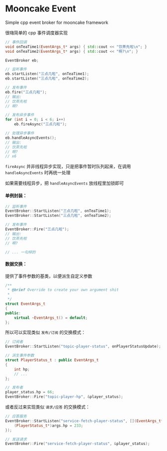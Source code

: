 # Mooncake Event

Simple cpp event broker for mooncake framework

很嗨简单的 cpp 事件调度器实现

```cpp
// 事件回调
void onTeaTime1(EventArgs_t* args) { std::cout << "饮茶先啦\n"; }
void onTeaTime2(EventArgs_t* args) { std::cout << "啊?\n"; }

EventBroker eb;

// 监听事件
eb.startListen("三点几啦", onTeaTime1);
eb.startListen("三点几啦", onTeaTime2);

// 发布事件
eb.fire("三点几啦");
// 输出:
// 饮茶先啦
// 啊?

// 发布异步事件
for (int i = 0; i < 6; i++)
    eb.fireAsync("三点几啦");

// 处理异步事件
eb.handleAsyncEvents();
// 输出:
// 饮茶先啦
// 啊?
// x6
```

`fireAsync` 并非线程异步实现，只是把事件暂时队列起来，在调用 `handleAsyncEvents` 时再统一处理

如果需要线程异步，把 `handleAsyncEvents` 放线程里加锁即可

#### 单例封装：

```cpp
// 监听事件
EventBroker::StartListen("三点几啦", onTeaTime1);
EventBroker::StartListen("三点几啦", onTeaTime2);

// 发布事件
EventBroker::Fire("三点几啦");
// 输出:
// 饮茶先啦
// 啊?

// ... 一勾样的
```

#### 数据交换：

提供了事件参数的基类，以便派生自定义参数

```cpp
/**
 * @brief Override to create your own argument shit
 *
 */
struct EventArgs_t
{
public:
    virtual ~EventArgs_t() = default;
};
```

所以可以实现类似 `发布/订阅` 的交换模式：

```cpp
// 订阅者
EventBroker::StartListen("topic-player-status", onPlayerStatusUpdate);

// 派生事件参数
struct PlayerStatus_t : public EventArgs_t
{
    int hp;
    // ...
};

// 发布者
player_status.hp = 66;
EventBroker::Fire("topic-player-hp", &player_status);
```

或者反过来实现类似 `请求/应答` 的交换模式：

```cpp
// 应答服务
EventBroker::StartListen("service-fetch-player-status", [](EventArgs_t* args){
    (PlayerStatus_t*)args.hp = 233;
});

// 发送请求
EventBroker::Fire("service-fetch-player-status", &player_status);
```
